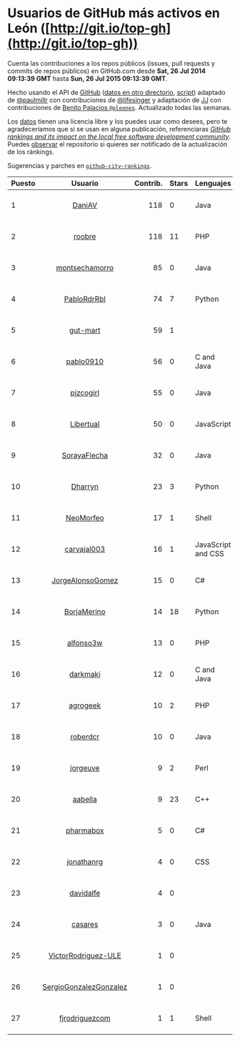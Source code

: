 # Usuarios de GitHub más activos en León ([http://git.io/top-gh](http://git.io/top-gh))



  Cuenta las contribuciones a los repos públicos (issues, pull requests y commits de repos públicos) en GitHub.com desde  **Sat, 26 Jul 2014 09:13:39 GMT** hasta **Sun, 26 Jul 2015 09:13:39 GMT**.

  Hecho usando el API de [GitHub](http://github.com) ([datos en otro directorio](https://github.com/JJ/top-github-users-data/tree/master/data), [script](https://github.com/JJ/top-github-users)) adaptado de [@paulmillr](https://github.com/paulmillr) con contribuciones de [@lifesinger](https://github.com/lifesinger) y adaptación de [JJ](http://jj.github.io) con contribuciones de [Benito Palacios `@pleonex`](http://github.com/pleonex). Actualizado todas las semanas.

  Los [datos](https://github.com/JJ/top-github-users-data/tree/master/data) tienen una licencia libre y los puedes usar como desees, pero te agradeceríamos que si se usan en alguna publicación, referenciaras [*GitHub rankings and its impact on the local free software development community*](https://thewinnower.com/papers/github-rankings-and-its-impact-on-the-local-free-software-development-community). Puedes [observar](https://github.com/JJ/top-github-users-data/subscription) el repositorio si quieres ser notificado de la actualización de los ránkings. 

  Sugerencias y parches en [`github-city-rankings`](http://github.com/JJ/github-city-rankings). 


| Puesto   |  Usuario  |Contrib.| Stars | Lenguajes   |      Lugar      |  Avatar  |
|----------|:---------:|-------:|-------|-------------|:---------------:|----------|
| 1 | [DaniAV](https://github.com/DaniAV) | 118 | 0 | Java | León | <img src='https://avatars0.githubusercontent.com/u/8928270?v=3&s=64' width="64" title='Daniel'> |
| 2 | [roobre](https://github.com/roobre) | 118 | 11 | PHP | León, Spain | <img src='https://avatars1.githubusercontent.com/u/969721?v=3&s=64' width="64" title='Roberto Santalla'> |
| 3 | [montsechamorro](https://github.com/montsechamorro) | 85 | 0 | Java | León | <img src='https://avatars3.githubusercontent.com/u/8928284?v=3&s=64' width="64" title='Montse Chamorro'> |
| 4 | [PabloRdrRbl](https://github.com/PabloRdrRbl) | 74 | 7 | Python | León (Spain) | <img src='https://avatars2.githubusercontent.com/u/7204331?v=3&s=64' width="64" title='Pablo Rodríguez Robles'> |
| 5 | [gut-mart](https://github.com/gut-mart) | 59 | 1 |  | León(Spain) | <img src='https://avatars0.githubusercontent.com/u/11340293?v=3&s=64' width="64" title='gut-mart'> |
| 6 | [pablo0910](https://github.com/pablo0910) | 56 | 0 | C and Java | Salamanca, Castilla y León, Spain | <img src='https://avatars2.githubusercontent.com/u/10597157?v=3&s=64' width="64" title='Pablo Jimenez Tocino'> |
| 7 | [pizcogirl](https://github.com/pizcogirl) | 55 | 0 | Java | León | <img src='https://avatars1.githubusercontent.com/u/8928281?v=3&s=64' width="64" title='Julia Zuara Jimenez'> |
| 8 | [Libertual](https://github.com/Libertual) | 50 | 0 | JavaScript | León, Spain | <img src='https://avatars2.githubusercontent.com/u/9809302?v=3&s=64' width="64" title='Pedro Macías'> |
| 9 | [SorayaFlecha](https://github.com/SorayaFlecha) | 32 | 0 | Java | León | <img src='https://avatars3.githubusercontent.com/u/8928260?v=3&s=64' width="64" title='Soraya Flecha de la Puente'> |
| 10 | [Dharryn](https://github.com/Dharryn) | 23 | 3 | Python | León, Spain | <img src='https://avatars0.githubusercontent.com/u/9396382?v=3&s=64' width="64" title='Alejandro Rodríguez Monge'> |
| 11 | [NeoMorfeo](https://github.com/NeoMorfeo) | 17 | 1 | Shell | León, Spain | <img src='https://avatars1.githubusercontent.com/u/3766333?v=3&s=64' width="64" title='Guillermo Santos Melgar'> |
| 12 | [carvajal003](https://github.com/carvajal003) | 16 | 1 | JavaScript and CSS | León, Spain | <img src='https://avatars1.githubusercontent.com/u/11072825?v=3&s=64' width="64" title='Joseph Carvajal Deffitt'> |
| 13 | [JorgeAlonsoGomez](https://github.com/JorgeAlonsoGomez) | 15 | 0 | C# | Salamanca, Castilla y León, España | <img src='https://avatars0.githubusercontent.com/u/12047150?v=3&s=64' width="64" title='Jorge Alonso Gómez'> |
| 14 | [BorjaMerino](https://github.com/BorjaMerino) | 14 | 18 | Python | Spain (León) | <img src='https://avatars2.githubusercontent.com/u/1701534?v=3&s=64' width="64" title='Borja Merino'> |
| 15 | [alfonso3w](https://github.com/alfonso3w) | 13 | 0 | PHP | León | <img src='https://avatars1.githubusercontent.com/u/1320670?v=3&s=64' width="64" title='Alfonso Sánchez González'> |
| 16 | [darkmaki](https://github.com/darkmaki) | 12 | 0 | C and Java | Valladolid, Castilla y León, España | <img src='https://avatars3.githubusercontent.com/u/10024998?v=3&s=64' width="64" title='Roberto Ortega'> |
| 17 | [agrogeek](https://github.com/agrogeek) | 10 | 2 | PHP | Arroyomolinos de León, Huelva | <img src='https://avatars3.githubusercontent.com/u/69480?v=3&s=64' width="64" title='Sebas MGC'> |
| 18 | [roberdcr](https://github.com/roberdcr) | 10 | 0 | Java | León | <img src='https://avatars1.githubusercontent.com/u/6849195?v=3&s=64' width="64" title='Rober de Castro'> |
| 19 | [jorgeuve](https://github.com/jorgeuve) | 9 | 2 | Perl | León, Spain | <img src='https://avatars1.githubusercontent.com/u/726703?v=3&s=64' width="64" title='Jorge Valencia'> |
| 20 | [aabella](https://github.com/aabella) | 9 | 23 | C++ | León, Spain | <img src='https://avatars0.githubusercontent.com/u/1281929?v=3&s=64' width="64" title='Alfonso Abella'> |
| 21 | [pharmabox](https://github.com/pharmabox) | 5 | 0 | C# | León, Spain. | <img src='https://avatars0.githubusercontent.com/u/8374048?v=3&s=64' width="64" title='Pharmabox'> |
| 22 | [jonathanrg](https://github.com/jonathanrg) | 4 | 0 | CSS | León | <img src='https://avatars1.githubusercontent.com/u/6638160?v=3&s=64' width="64" title='Jonathan'> |
| 23 | [davidalfe](https://github.com/davidalfe) | 4 | 0 |  | León, Spain | <img src='https://avatars0.githubusercontent.com/u/3811072?v=3&s=64' width="64" title='David Alvarez'> |
| 24 | [casares](https://github.com/casares) | 3 | 0 | Java | León, España | <img src='https://avatars0.githubusercontent.com/u/11679030?v=3&s=64' width="64" title='Carlos J. Casares'> |
| 25 | [VictorRodriguez-ULE](https://github.com/VictorRodriguez-ULE) | 1 | 0 |  | León, Spain | <img src='https://avatars1.githubusercontent.com/u/7995366?v=3&s=64' width="64" title='Víctor Rodríguez'> |
| 26 | [SergioGonzalezGonzalez](https://github.com/SergioGonzalezGonzalez) | 1 | 0 |  | León, Spain | <img src='https://avatars2.githubusercontent.com/u/7228867?v=3&s=64' width="64" title='Sergio González González'> |
| 27 | [fjrodriguezcom](https://github.com/fjrodriguezcom) | 1 | 1 | Shell | León, Spain | <img src='https://avatars2.githubusercontent.com/u/1823531?v=3&s=64' width="64" title=''> |
